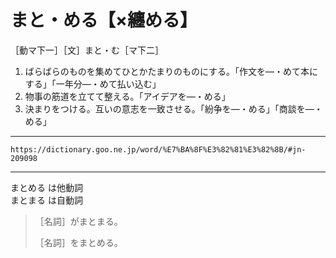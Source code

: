 # まと・める【×纏める】

［動マ下一］［文］まと・む［マ下二］
1.  ばらばらのものを集めてひとかたまりのものにする。「作文を―・めて本にする」「一年分―・めて払い込む」
2.  物事の筋道を立てて整える。「アイデアを―・める」
3.  決まりをつける。互いの意志を一致させる。「紛争を―・める」「商談を―・める」

---
`https://dictionary.goo.ne.jp/word/%E7%BA%8F%E3%82%81%E3%82%8B/#jn-209098`

---

まとめる は他動詞  
まとまる は自動詞  
  
>［名詞］がまとまる。  
>
>［名詞］をまとめる。